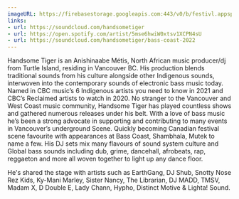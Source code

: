 ```yaml
---
imageURL: https://firebasestorage.googleapis.com:443/v0/b/festivl.appspot.com/o/userContent%2F6BE3A2E9-4F49-4192-8014-8D9BE5821728.png?alt=media&token=eeb22d3f-9f78-4905-af95-0f5fda5997ef
links:
- url: https://soundcloud.com/handsometiger
- url: https://open.spotify.com/artist/5mse6hwiW0xtsv1XCPN4sU
- url: https://soundcloud.com/handsometiger/bass-coast-2022
---
```

Handsome Tiger is an Anishinaabe Métis, North African music producer/dj from Turtle Island, residing in Vancouver BC. His production blends traditional sounds from his culture alongside other Indigenous sounds, interwoven into the contemporary sounds of electronic bass music today. Named in CBC music’s 6 Indigenous artists you need to know in 2021 and CBC’s Reclaimed artists to watch in 2020. No stranger to the Vancouver and West Coast music community, Handsome Tiger has played countless shows and gathered numerous releases under his belt. With a love of bass music he’s been a strong advocate in supporting and contributing to many events in Vancouver’s underground Scene. Quickly becoming Canadian festival scene favourite with appearances at Bass Coast, Shambhala, Mutek to name a few. His DJ sets mix many flavours of sound system culture and Global bass sounds including dub, grime, dancehall, afrobeats, rap, reggaeton and more all woven together to light up any dance floor.

He's shared the stage with artists such as EarthGang, DJ Shub, Snotty Nose Rez Kids, Ky-Mani Marley, Sister Nancy, The Librarian, DJ MADD, TMSV, Madam X, D Double E, Lady Chann, Hypho, Distinct Motive & Lighta! Sound.